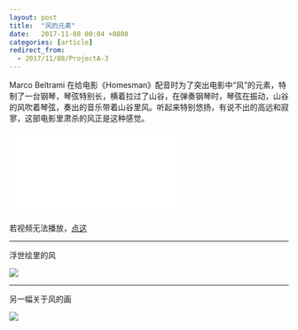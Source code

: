 ```yaml
---
layout: post
title:  "风的元素"
date:   2017-11-08 00:04 +0800
categories: [article]
redirect_from:
  - 2017/11/08/ProjectA-3
---
```


Marco Beltrami 在给电影《Homesman》配音时为了突出电影中“风”的元素，特制了一台钢琴，琴弦特别长，横着拉过了山谷，在弹奏钢琴时，琴弦在振动，山谷的风吹着琴弦，奏出的音乐带着山谷里风。听起来特别悠扬，有说不出的高远和寂寥，这部电影里肃杀的风正是这种感觉。

<div class="video">
  <iframe src="//player.bilibili.com/player.html?aid=16122929&cid=26311397&page=1" scrolling="no" border="0" frameborder="no" framespacing="0" allowfullscreen="true"> </iframe>
</div>

若视频无法播放，[点这](https://www.bilibili.com/video/av16122929/)

---



浮世绘里的风

![](https://wx2.sinaimg.cn/mw690/698f3196gy1flapffrfnij21jk12f7ki.jpg)



---





另一幅关于风的画

![](https://wx2.sinaimg.cn/mw690/698f3196gy1fla111c0ahj20xc0mn1ky.jpg)


